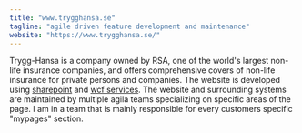 ```yaml
---
title: "www.trygghansa.se"
tagline: "agile driven feature development and maintenance"
website: "https://www.trygghansa.se/"
---
```


Trygg-Hansa is a company owned by RSA, one of the world's largest non-life insurance companies, and offers comprehensive covers of non-life insurance for private persons and companies. The website is developed using [sharepoint](https://docs.microsoft.com/en-us/sharepoint/) and [wcf services](https://docs.microsoft.com/en-us/dotnet/framework/wcf/whats-wcf). The website and surrounding systems are maintained by multiple agila teams specializing on specific areas of the page. I am in a team that is mainly responsible for every customers specific "mypages" section.
